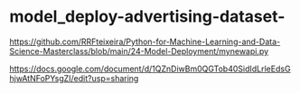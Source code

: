 # model_deploy-advertising-dataset-















https://github.com/RRFteixeira/Python-for-Machine-Learning-and-Data-Science-Masterclass/blob/main/24-Model-Deployment/mynewapi.py



https://docs.google.com/document/d/1QZnDiwBm0QGTob40SidIdLrleEdsGhjwAtNFoPYsgZI/edit?usp=sharing

